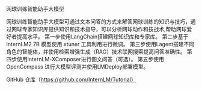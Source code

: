 网球训练智能助手大模型

网球训练智能助手大模型可通过文本问答的方式来解答网球训练的知识与技巧，通过网球专家知识库提供知识和技术指导，可以分析网球动作和技战术,帮助网球爱好者提高水平。
第一步使用LangChain搭建网球知识库和专家库。
第二步基于 InternLM2 7B 模型使用 xtuner 工具利用进行微调。
第三步使用Lagent搭建不同角色的智能体，并使用检索增强生成（RAG）技术联网搜索提高问答准确性。
第四步使用InternLM-XComposer进行图文问答（可选）。
第五步使用OpenCompass 进行大模型评测并使用LMDeploy部署模型。


GitHub 仓库（https://github.com/InternLM/Tutorial）

